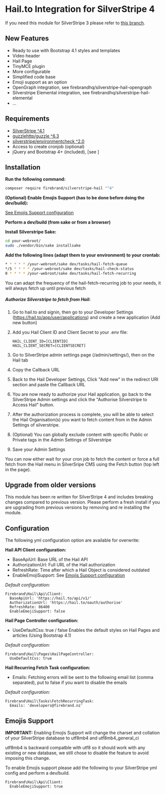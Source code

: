 # Hail.to Integration for SilverStripe 4

If you need this module for SilverStripe 3 please refer to [this branch](https://github.com/firebrandhq/silverstripe-hail/tree/2.x).

## New Features

* Ready to use with Bootstrap 4.1 styles and templates
* Video header
* Hail Page
* TinyMCE plugin
* More configurable
* Simplified code base
* Emoji support as an option
* OpenGraph integration, see firebrandhq/silverstripe-hail-opengraph
* Silverstripe Elemental integration, see firebrandhq/silverstripe-hail-elemental
* ...

## Requirements

* [SilverStripe ^4.1](https://www.silverstripe.org/download)
* [guzzlehttp/guzzle ^6.3](https://github.com/guzzle/guzzle)
* [silverstripe/environmentcheck ^2.0](https://github.com/silverstripe/silverstripe-environmentcheck)
* Access to create cronjob (optional)
* jQuery and Bootstrap 4+ (included), [see ]

## Installation

**Run the following command:**

```sh
composer require firebrand/silverstripe-hail "^4"
```

**(Optional) Enable Emojis Support (has to be done before doing the dev/build):**

[See Emojis Support configuration](#emojis-support)

**Perform a dev/build (from sake or from a browser)**

**Install Silverstripe Sake:** 

```sh
cd your-webroot/
sudo ./vendor/bin/sake installsake
```

**Add the following lines (adapt them to your environment) to your crontab:**

```sh
* * * * * /your-webroot/sake dev/tasks/hail-fetch-queue
*/5 * * * * /your-webroot/sake dev/tasks/hail-check-status
0 * * * * /your-webroot/sake dev/tasks/hail-fetch-recurring
```

You can adapt the frequency of the hail-fetch-recurring job to your needs, it will always fetch up until previous fetch

##### Authorize Silverstripe to fetch from Hail:

1. Go to hail.to and signin, then go to your Developer Settings (https://hail.to/app/user/applications) and create a new application (Add new button)
2. Add you Hail Client ID and Client Secret to your .env file:

    ```
    HAIL_CLIENT_ID=[CLIENTID]
    HAIL_CLIENT_SECRET=[CLIENTSECRET]
    ```
3. Go to SilverStripe admin settings page (/admin/settings/), then on the Hail tab
4. Copy the Callback URL
5. Back to the Hail Developer Settings, Click "Add new" in the redirect URI section and paste the Callback URL
6. You are now ready to authorize your Hail application, go back to the SilverStripe Admin settings and click the "Authorise Silverstripe to Access Hail" button.
7. After the authorization process is complete, you will be able to select the Hail Organisation(s) you want to fetch content from in the Admin Settings of silverstripe.
8. (Optional) You can globally exclude content with specific Public or Private tags in the Admin Settings of Silverstripe
9. Save your Admin Settings

You can now either wait for your cron job to fetch the content or force a full fetch from the Hail menu in SilverSripe CMS using the Fetch button (top left in the page).

## Upgrade from older versions

This module has been re written for SilverStripe 4 and includes breaking changes compared to previous version.
Please perform a fresh install if you are upgrading from previous versions by removing and re installing the module.

## Configuration

The following yml configuration option are available for overwrite:

**Hail API Client configuration:**
- BaseApiUrl: Base URL of the Hail API
- AuthorizationUrl: Full URL of the Hail authorization
- RefreshRate: Time after which a Hail Object is considered outdated
- EnableEmojiSupport: See [Emojis Support configuration](#emojis-support)

*Default configuration:*
 
```
Firebrand\Hail\Api\Client:
  BaseApiUrl: 'https://hail.to/api/v1/'
  AuthorizationUrl: 'https://hail.to/oauth/authorise'
  RefreshRate: 86400
  EnableEmojiSupport: false
```

**Hail Page Controller configuration:**
- UseDefaultCss: true / false Enables the default styles on Hail Pages and articles (Using Bootstrap 4.1)

*Default configuration:*
 
```
Firebrand\Hail\Pages\HailPageController:
  UseDefaultCss: true
```

**Hail Recurring Fetch Task configuration:**
- Emails: Fetching errors will be sent to the following email list (comma separated), put to false if you want to disable the emails

*Default configuration:*
 
```
Firebrand\Hail\Tasks\FetchRecurringTask:
  Emails: 'developers@firebrand.nz'
```

## Emojis Support

**IMPORTANT:** Enabling Emojis Support will change the charset and collation of your SilverStripe database to utf8mb4 and utf8mb4_general_ci

utf8mb4 is backward compatble with utf8 so it should work with any existing or new database, we still chose to disable the feature to avoid imposing this change.

To enable Emojis support please add the following to your SilverStripe yml config and perform a dev/build.

```
Firebrand\Hail\Api\Client:
  EnableEmojiSupport: true
```